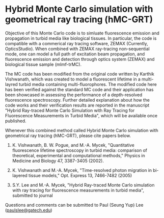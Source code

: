 # Hybrid Monte Carlo simulation with geometrical ray tracing (hMC-GRT)

Objective of this Monte Carlo code is to simluate fluorescence emission and propagation in turbid media like biological tissues. In particular, the code is compatible with a commerical ray tracing software, ZEMAX (Currently, OpticsStudio). When combined with ZEMAX ray-tracing non-sequential mode, one can model a full path of excitation beam propagation, and fluorescence emission and detection through optics system (ZEMAX) and biological tissue sample (mlmf-trMC). 

The MC code has been modified from the original code written by Karthik Vishwanath, which was created to model a fluorescent lifetime in a multi-layred turbid media containing multi-fluorophores. The modified code here has been verified against the standard MC code and their application has been showcased in assessing the performance of a depth-resolved fluorescence spectroscopy. Further detailed explanation about how the code works and their verification results are reported in the manuscript "Hybrid Ray-traced Monte Carlo Simulation with Ray Tracing for Fluorescence Measurements in Turbid Media", which will be available once published.    

Whenever this combined method called Hybrid Monte Carlo simulation with geometrical ray tracing (hMC-GRT), please cite papers below. 

1. K. Vishwanath, B. W. Pogue, and M.-A. Mycek, "Quantitative fluorescence lifetime spectroscopy in turbid media: comparison of theoretical, experimental and computational methods," Physics in Medicine and Biology 47, 3387-3405 (2002).

2. K. Vishwanath and M.-A. Mycek, "Time-resolved photon migration in bi-layered tissue models," Opt. Express 13, 7466-7482 (2005)

3. S.Y. Lee and M.-A. Mycek, "Hybrid Ray-traced Monte Carlo simulation with ray tracing for fluorescence measurements in turbid media", submitted to journal

Questions and comments can be submitted to Paul (Seung Yup) Lee (paulslee@gatech.edu) 
